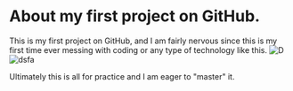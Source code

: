 # About my first project on GitHub.
This is my first project on GitHub, and I am fairly nervous since this is my first time ever messing with coding or any type of technology like this.
![D](https://github.com/user-attachments/assets/4f508404-7326-4287-ab5b-b3548aa7bd00)
![dsfa](https://github.com/user-attachments/assets/8541e901-2ed7-4f69-9525-0e079f1865c8)

Ultimately this is all for practice and I am eager to "master" it.
